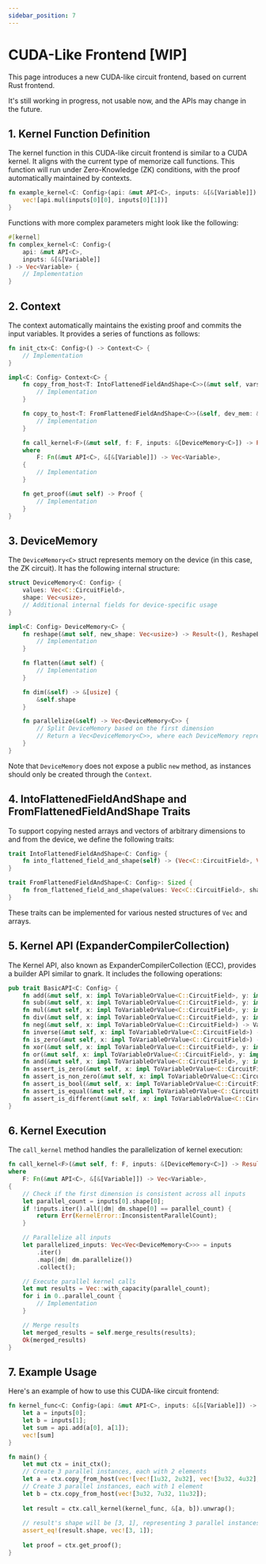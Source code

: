```yaml
---
sidebar_position: 7
---
```


# CUDA-Like Frontend [WIP]

This page introduces a new CUDA-like circuit frontend, based on current Rust frontend.

It's still working in progress, not usable now, and the APIs may change in the future.

## 1. Kernel Function Definition

The kernel function in this CUDA-like circuit frontend is similar to a CUDA kernel. It aligns with the current type of memorize call functions. This function will run under Zero-Knowledge (ZK) conditions, with the proof automatically maintained by contexts.

```rust
fn example_kernel<C: Config>(api: &mut API<C>, inputs: &[&[Variable]]) -> Vec<Variable> {
    vec![api.mul(inputs[0][0], inputs[0][1])]
}
```

Functions with more complex parameters might look like the following:

```rust
#[kernel]
fn complex_kernel<C: Config>(
    api: &mut API<C>,
    inputs: &[&[Variable]]
) -> Vec<Variable> {
    // Implementation
}
```

## 2. Context

The context automatically maintains the existing proof and commits the input variables. It provides a series of functions as follows:

```rust
fn init_ctx<C: Config>() -> Context<C> {
    // Implementation
}

impl<C: Config> Context<C> {
    fn copy_from_host<T: IntoFlattenedFieldAndShape<C>>(&mut self, vars: T) -> DeviceMemory<C> {
        // Implementation
    }

    fn copy_to_host<T: FromFlattenedFieldAndShape<C>>(&self, dev_mem: &DeviceMemory<C>) -> T {
        // Implementation
    }

    fn call_kernel<F>(&mut self, f: F, inputs: &[DeviceMemory<C>]) -> Result<DeviceMemory<C>, KernelError>
    where
        F: Fn(&mut API<C>, &[&[Variable]]) -> Vec<Variable>,
    {
        // Implementation
    }

    fn get_proof(&mut self) -> Proof {
        // Implementation
    }
}
```

## 3. DeviceMemory

The `DeviceMemory<C>` struct represents memory on the device (in this case, the ZK circuit). It has the following internal structure:

```rust
struct DeviceMemory<C: Config> {
    values: Vec<C::CircuitField>,
    shape: Vec<usize>,
    // Additional internal fields for device-specific usage
}

impl<C: Config> DeviceMemory<C> {
    fn reshape(&mut self, new_shape: Vec<usize>) -> Result<(), ReshapeError> {
        // Implementation
    }

    fn flatten(&mut self) {
        // Implementation
    }

    fn dim(&self) -> &[usize] {
        &self.shape
    }

    fn parallelize(&self) -> Vec<DeviceMemory<C>> {
        // Split DeviceMemory based on the first dimension
        // Return a Vec<DeviceMemory<C>>, where each DeviceMemory represents a parallel instance
    }
}
```

Note that `DeviceMemory` does not expose a public `new` method, as instances should only be created through the `Context`.

## 4. IntoFlattenedFieldAndShape and FromFlattenedFieldAndShape Traits

To support copying nested arrays and vectors of arbitrary dimensions to and from the device, we define the following traits:

```rust
trait IntoFlattenedFieldAndShape<C: Config> {
    fn into_flattened_field_and_shape(self) -> (Vec<C::CircuitField>, Vec<usize>);
}

trait FromFlattenedFieldAndShape<C: Config>: Sized {
    fn from_flattened_field_and_shape(values: Vec<C::CircuitField>, shape: Vec<usize>) -> Self;
}
```

These traits can be implemented for various nested structures of `Vec` and arrays.

## 5. Kernel API (ExpanderCompilerCollection)

The Kernel API, also known as ExpanderCompilerCollection (ECC), provides a builder API similar to gnark. It includes the following operations:

```rust
pub trait BasicAPI<C: Config> {
    fn add(&mut self, x: impl ToVariableOrValue<C::CircuitField>, y: impl ToVariableOrValue<C::CircuitField>) -> Variable;
    fn sub(&mut self, x: impl ToVariableOrValue<C::CircuitField>, y: impl ToVariableOrValue<C::CircuitField>) -> Variable;
    fn mul(&mut self, x: impl ToVariableOrValue<C::CircuitField>, y: impl ToVariableOrValue<C::CircuitField>) -> Variable;
    fn div(&mut self, x: impl ToVariableOrValue<C::CircuitField>, y: impl ToVariableOrValue<C::CircuitField>, checked: bool) -> Variable;
    fn neg(&mut self, x: impl ToVariableOrValue<C::CircuitField>) -> Variable;
    fn inverse(&mut self, x: impl ToVariableOrValue<C::CircuitField>) -> Variable;
    fn is_zero(&mut self, x: impl ToVariableOrValue<C::CircuitField>) -> Variable;
    fn xor(&mut self, x: impl ToVariableOrValue<C::CircuitField>, y: impl ToVariableOrValue<C::CircuitField>) -> Variable;
    fn or(&mut self, x: impl ToVariableOrValue<C::CircuitField>, y: impl ToVariableOrValue<C::CircuitField>) -> Variable;
    fn and(&mut self, x: impl ToVariableOrValue<C::CircuitField>, y: impl ToVariableOrValue<C::CircuitField>) -> Variable;
    fn assert_is_zero(&mut self, x: impl ToVariableOrValue<C::CircuitField>);
    fn assert_is_non_zero(&mut self, x: impl ToVariableOrValue<C::CircuitField>);
    fn assert_is_bool(&mut self, x: impl ToVariableOrValue<C::CircuitField>);
    fn assert_is_equal(&mut self, x: impl ToVariableOrValue<C::CircuitField>, y: impl ToVariableOrValue<C::CircuitField>);
    fn assert_is_different(&mut self, x: impl ToVariableOrValue<C::CircuitField>, y: impl ToVariableOrValue<C::CircuitField>);
}
```

## 6. Kernel Execution

The `call_kernel` method handles the parallelization of kernel execution:

```rust
fn call_kernel<F>(&mut self, f: F, inputs: &[DeviceMemory<C>]) -> Result<DeviceMemory<C>, KernelError>
where
    F: Fn(&mut API<C>, &[&[Variable]]) -> Vec<Variable>,
{
    // Check if the first dimension is consistent across all inputs
    let parallel_count = inputs[0].shape[0];
    if !inputs.iter().all(|dm| dm.shape[0] == parallel_count) {
        return Err(KernelError::InconsistentParallelCount);
    }

    // Parallelize all inputs
    let parallelized_inputs: Vec<Vec<DeviceMemory<C>>> = inputs
        .iter()
        .map(|dm| dm.parallelize())
        .collect();

    // Execute parallel kernel calls
    let mut results = Vec::with_capacity(parallel_count);
    for i in 0..parallel_count {
        // Implementation
    }

    // Merge results
    let merged_results = self.merge_results(results);
    Ok(merged_results)
}
```

## 7. Example Usage

Here's an example of how to use this CUDA-like circuit frontend:

```rust
fn kernel_func<C: Config>(api: &mut API<C>, inputs: &[&[Variable]]) -> Vec<Variable> {
    let a = inputs[0];
    let b = inputs[1];
    let sum = api.add(a[0], a[1]);
    vec![sum]
}

fn main() {
    let mut ctx = init_ctx();
    // Create 3 parallel instances, each with 2 elements
    let a = ctx.copy_from_host(vec![vec![1u32, 2u32], vec![3u32, 4u32], vec![5u32, 6u32]]);
    // Create 3 parallel instances, each with 1 element
    let b = ctx.copy_from_host(vec![3u32, 7u32, 11u32]);
    
    let result = ctx.call_kernel(kernel_func, &[a, b]).unwrap();
    
    // result's shape will be [3, 1], representing 3 parallel instances, each outputting 1 result
    assert_eq!(result.shape, vec![3, 1]);
    
    let proof = ctx.get_proof();
}
```